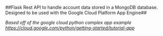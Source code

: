 ##Flask Rest API to handle account data stored in a MongoDB database. Designed to be used with the Google Cloud Platform App Engine##

*Based off of the google cloud python complex app example https://cloud.google.com/python/getting-started/tutorial-app*
